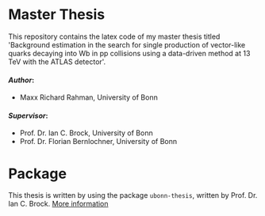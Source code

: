 # Master Thesis
This repository contains the latex code of my master thesis titled 'Background estimation in the search for single production of vector-like quarks decaying into Wb in pp collisions using a data-driven method at 13 TeV with the ATLAS detector'.

#### ___Author___:
* Maxx Richard Rahman, University of Bonn


#### ___Supervisor___:
* Prof. Dr. Ian C. Brock, University of Bonn
* Prof. Dr. Florian Bernlochner, University of Bonn

# Package
This thesis is written by using the package `ubonn-thesis`, written by Prof. Dr. Ian C. Brock. [More information](https://www.brock.physik.uni-bonn.de/teaching-1/thesis-guide)
